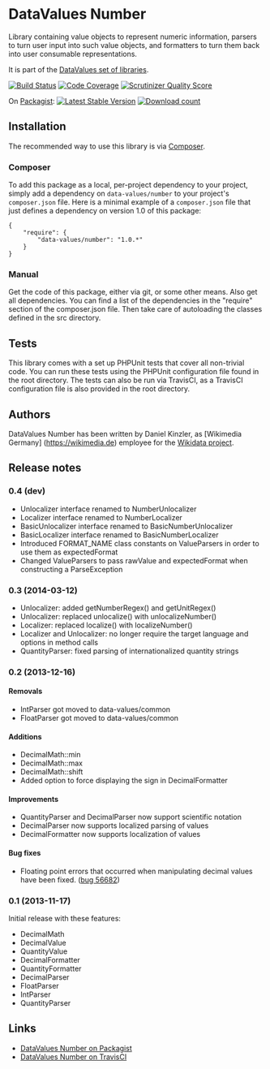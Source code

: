# DataValues Number

Library containing value objects to represent numeric information, parsers to turn user input
into such value objects, and formatters to turn them back into user consumable representations.

It is part of the [DataValues set of libraries](https://github.com/DataValues).

[![Build Status](https://secure.travis-ci.org/DataValues/Number.png?branch=master)](http://travis-ci.org/DataValues/Number)
[![Code Coverage](https://scrutinizer-ci.com/g/DataValues/Number/badges/coverage.png?s=a62dd85d05eaf0c5505deed4e2bd53d34e50d158)](https://scrutinizer-ci.com/g/DataValues/Number/)
[![Scrutinizer Quality Score](https://scrutinizer-ci.com/g/DataValues/Number/badges/quality-score.png?s=03279530fa55439de3ce094b985f861959ee7162)](https://scrutinizer-ci.com/g/DataValues/Number/)

On [Packagist](https://packagist.org/packages/data-values/number):
[![Latest Stable Version](https://poser.pugx.org/data-values/number/version.png)](https://packagist.org/packages/data-values/number)
[![Download count](https://poser.pugx.org/data-values/number/d/total.png)](https://packagist.org/packages/data-values/number)

## Installation

The recommended way to use this library is via [Composer](http://getcomposer.org/).

### Composer

To add this package as a local, per-project dependency to your project, simply add a
dependency on `data-values/number` to your project's `composer.json` file.
Here is a minimal example of a `composer.json` file that just defines a dependency on
version 1.0 of this package:

    {
        "require": {
            "data-values/number": "1.0.*"
        }
    }

### Manual

Get the code of this package, either via git, or some other means. Also get all dependencies.
You can find a list of the dependencies in the "require" section of the composer.json file.
Then take care of autoloading the classes defined in the src directory.

## Tests

This library comes with a set up PHPUnit tests that cover all non-trivial code. You can run these
tests using the PHPUnit configuration file found in the root directory. The tests can also be run
via TravisCI, as a TravisCI configuration file is also provided in the root directory.

## Authors

DataValues Number has been written by Daniel Kinzler, as [Wikimedia Germany]
(https://wikimedia.de) employee for the [Wikidata project](https://wikidata.org/).

## Release notes

### 0.4 (dev)

* Unlocalizer interface renamed to NumberUnlocalizer
* Localizer interface renamed to NumberLocalizer
* BasicUnlocalizer interface renamed to BasicNumberUnlocalizer
* BasicLocalizer interface renamed to BasicNumberLocalizer
* Introduced FORMAT_NAME class constants on ValueParsers in order to use them as
	expectedFormat
* Changed ValueParsers to pass rawValue and expectedFormat when constructing
	a ParseException

### 0.3 (2014-03-12)

* Unlocalizer: added getNumberRegex() and getUnitRegex()
* Unlocalizer: replaced unlocalize() with unlocalizeNumber()
* Localizer: replaced localize() with localizeNumber()
* Localizer and Unlocalizer: no longer require the target language and options in method calls
* QuantityParser: fixed parsing of internationalized quantity strings

### 0.2 (2013-12-16)

#### Removals

* IntParser got moved to data-values/common
* FloatParser got moved to data-values/common

#### Additions

* DecimalMath::min
* DecimalMath::max
* DecimalMath::shift
* Added option to force displaying the sign in DecimalFormatter

#### Improvements

* QuantityParser and DecimalParser now support scientific notation
* DecimalParser now supports localized parsing of values
* DecimalFormatter now supports localization of values

#### Bug fixes

* Floating point errors that occurred when manipulating decimal values have been fixed.
([bug 56682](https://bugzilla.wikimedia.org/show_bug.cgi?id=56682))

### 0.1 (2013-11-17)

Initial release with these features:

* DecimalMath
* DecimalValue
* QuantityValue
* DecimalFormatter
* QuantityFormatter
* DecimalParser
* FloatParser
* IntParser
* QuantityParser

## Links

* [DataValues Number on Packagist](https://packagist.org/packages/data-values/number)
* [DataValues Number on TravisCI](https://travis-ci.org/DataValues/Number)
